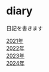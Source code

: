 # diary
日記を書きます

[2021年](./2021/README.md)  
[2022年](./2022/README.md)  
[2023年](./2023/README.md)  
[2024年](./2024/README.md)
